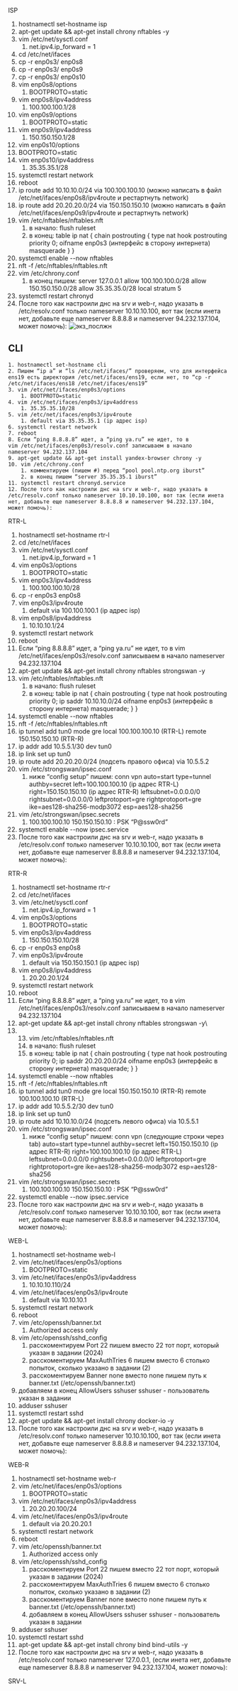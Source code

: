 ISP

1. hostnamectl set-hostname isp
2. apt-get update && apt-get install chrony nftables -y
3. vim /etc/net/sysctl.conf 
    1. net.ipv4.ip_forward = 1
4. cd /etc/net/ifaces
5. cp -r enp0s3/ enp0s8
6. cp -r enp0s3/ enp0s9
7. cp -r enp0s3/ enp0s10
8. vim enp0s8/options
    1. BOOTPROTO=static
9. vim enp0s8/ipv4address
    1. 100.100.100.1/28
10. vim enp0s9/options
    1. BOOTPROTO=static
11. vim enp0s9/ipv4address
    1. 150.150.150.1/28
12. vim enp0s10/options
1. BOOTPROTO=static
13. vim enp0s10/ipv4address
    1. 35.35.35.1/28
14. systemctl restart network
15. reboot
16. ip route add 10.10.10.0/24 via 100.100.100.10 (можно написать в файл /etc/net/ifaces/enp0s8/ipv4route и рестартнуть network)
17. ip route add 20.20.20.0/24 via 150.150.150.10 (можно написать в файл /etc/net/ifaces/enp0s9/ipv4route и рестартнуть network)
18. vim /etc/nftables/nftables.nft
    1. в начало:
    flush ruleset
    2. в конец:
    table ip nat {
      chain postrouting {
         type nat hook postrouting priority 0;
         oifname enp0s3 (интерфейс в сторону интернета) masquerade
      }
    }
19. systemctl enable --now nftables
20. nft -f /etc/nftables/nftables.nft
21. vim /etc/chrony.conf
    1. в конец пишем:
    server 127.0.0.1
    allow 100.100.100.0/28
    allow 150.150.150.0/28
    allow 35.35.35.0/28
    local stratum 5
22. systemctl restart chronyd
23. После того как настроили днс на srv и web-r, надо указать в /etc/resolv.conf только nameserver 10.10.10.100, вот так (если инета нет, добавьте еще nameserver 8.8.8.8 и nameserver 94.232.137.104, может помочь):
 ![экз_послжн](https://github.com/ErmKaterina/-/assets/109353253/8521027e-6bfe-4894-950f-65e26788be4f)



CLI
- 
    1. hostnamectl set-hostname cli
    2. Пишем “ip a” и “ls /etc/net/ifaces/” проверяем, что для интерфейса ens19 есть директория /etc/net/ifaces/ens19, если нет, то “cp -r /etc/net/ifaces/ens18 /etc/net/ifaces/ens19”
    3. vim /etc/net/ifaces/enp0s3/options
        1. BOOTPROTO=static
    4. vim /etc/net/ifaces/enp0s3/ipv4address
        1. 35.35.35.10/28
    5. vim /etc/net/ifaces/enp0s3/ipv4route
        1. default via 35.35.35.1 (ip адрес isp)
    6. systemctl restart network
    7. reboot
    8. Если “ping 8.8.8.8” идет, а “ping ya.ru” не идет, то в 
    vim /etc/net/ifaces/enp0s3/resolv.conf записываем в начало
    nameserver 94.232.137.104
    9. apt-get update && apt-get install yandex-browser chrony -y
    10. vim /etc/chrony.conf
        1. комментируем (пишем #) перед “pool pool.ntp.org iburst”
        2. в конец пишем “server 35.35.35.1 iburst”
    11. systemctl restart chronyd.service
    12. После того как настроили днс на srv и web-r, надо указать в /etc/resolv.conf только nameserver 10.10.10.100, вот так (если инета нет, добавьте еще nameserver 8.8.8.8 и nameserver 94.232.137.104, может помочь):



RTR-L
1. hostnamectl set-hostname rtr-l
2. cd /etc/net/ifaces
3. vim /etc/net/sysctl.conf 
    1. net.ipv4.ip_forward = 1
4. vim enp0s3/options
    1. BOOTPROTO=static
5. vim enp0s3/ipv4address
    1. 100.100.100.10/28
6. cp -r enp0s3 enp0s8
7. vim enp0s3/ipv4route
    1. default via 100.100.100.1 (ip адрес isp)
8. vim enp0s8/ipv4address
    1. 10.10.10.1/24
9. systemctl restart network
10. reboot
11. Если “ping 8.8.8.8” идет, а “ping ya.ru” не идет, то в 
vim /etc/net/ifaces/enp0s3/resolv.conf записываем в начало
nameserver 94.232.137.104
12. apt-get update && apt-get install chrony nftables strongswan -y
13. vim /etc/nftables/nftables.nft
    1. в начало:
    flush ruleset
    2. в конец:
    table ip nat {
      chain postrouting {
         type nat hook postrouting priority 0;
         ip saddr 10.10.10.0/24 oifname enp0s3 (интерфейс в сторону интернета) masquerade;
      }
    }
14. systemctl enable --now nftables
15. nft -f /etc/nftables/nftables.nft
16. ip tunnel add tun0 mode gre local 100.100.100.10 (RTR-L) remote 150.150.150.10 (RTR-R)
17. ip addr add 10.5.5.1/30 dev tun0
18. ip link set up tun0
19. ip route add 20.20.20.0/24 (подсеть правого офиса) via 10.5.5.2
20. vim /etc/strongswan/ipsec.conf
    1. ниже “config setup” пишем:
    conn vpn
                      auto=start
                      type=tunnel
                      authby=secret
                      left=100.100.100.10 (ip адрес RTR-L)
                      right=150.150.150.10 (ip адрес RTR-R)
                      leftsubnet=0.0.0.0/0
                      rightsubnet=0.0.0.0/0
                      leftprotoport=gre
                      rightprotoport=gre
                      ike=aes128-sha256-modp3072
                      esp=aes128-sha256
21. vim /etc/strongswan/ipsec.secrets
    1. 100.100.100.10 150.150.150.10 : PSK “P@ssw0rd”
22. systemctl enable --now ipsec.service
23. После того как настроили днс на srv и web-r, надо указать в /etc/resolv.conf только nameserver 10.10.10.100, вот так (если инета нет, добавьте еще nameserver 8.8.8.8 и nameserver 94.232.137.104, может помочь):





RTR-R

1. hostnamectl set-hostname rtr-r
2. cd /etc/net/ifaces
3. vim /etc/net/sysctl.conf 
    1. net.ipv4.ip_forward = 1
4. vim enp0s3/options
    1. BOOTPROTO=static
5. vim enp0s3/ipv4address
    1. 150.150.150.10/28
6. cp -r enp0s3 enp0s8
7. vim enp0s3/ipv4route
    1. default via 150.150.150.1 (ip адрес isp)
8. vim enp0s8/ipv4address
    1. 20.20.20.1/24
9. systemctl restart network
10. reboot
11. Если “ping 8.8.8.8” идет, а “ping ya.ru” не идет, то в 
vim /etc/net/ifaces/enp0s3/resolv.conf записываем в начало
nameserver 94.232.137.104
12. apt-get update && apt-get install chrony nftables strongswan -y\
13. 13. vim /etc/nftables/nftables.nft
    1. в начало:
    flush ruleset
    2. в конец:
    table ip nat {
      chain postrouting {
         type nat hook postrouting priority 0;
         ip saddr 20.20.20.0/24 oifname enp0s3 (интерфейс в сторону интернета) masquerade;
      }
    }
14. systemctl enable --now nftables
15. nft -f /etc/nftables/nftables.nft
16. ip tunnel add tun0 mode gre local 150.150.150.10 (RTR-R) remote 100.100.100.10 (RTR-L)
17. ip addr add 10.5.5.2/30 dev tun0
18. ip link set up tun0
19. ip route add 10.10.10.0/24 (подсеть левого офиса) via 10.5.5.1
20. vim /etc/strongswan/ipsec.conf
    1. ниже “config setup” пишем:
conn vpn
(следующие строки через tab)
                  auto=start
                  type=tunnel
                  authby=secret
                  left=150.150.150.10 (ip адрес RTR-R)
                  right=100.100.100.10 (ip адрес RTR-L)
                  leftsubnet=0.0.0.0/0
                  rightsubnet=0.0.0.0/0
                  leftprotoport=gre
                  rightprotoport=gre
                  ike=aes128-sha256-modp3072
                  esp=aes128-sha256
21. vim /etc/strongswan/ipsec.secrets
    1. 100.100.100.10 150.150.150.10 : PSK “P@ssw0rd”
22. systemctl enable --now ipsec.service
23. После того как настроили днс на srv и web-r, надо указать в /etc/resolv.conf только nameserver 10.10.10.100, вот так (если инета нет, добавьте еще nameserver 8.8.8.8 и nameserver 94.232.137.104, может помочь):

WEB-L
1. hostnamectl set-hostname web-l
2. vim /etc/net/ifaces/enp0s3/options
    1. BOOTPROTO=static
3. vim /etc/net/ifaces/enp0s3/ipv4address
    1. 10.10.10.110/24
4. vim /etc/net/ifaces/enp0s3/ipv4route
    1. default via 10.10.10.1
5. systemctl restart network
6. reboot
7. vim /etc/openssh/banner.txt
    1. Authorized access only
8. vim /etc/openssh/sshd_config
    1. расскоментируем Port 22
    пишем вместо 22 тот порт, который указан в задании (2024)
    2. расскоментируем MaxAuthTries 6
    пишем вместо 6 столько попыток, сколько указано в задании (2)
    3. расскоментируем Banner none
    вместо none пишем путь к banner.txt (/etc/openssh/banner.txt)
4. добавляем в конец AllowUsers sshuser
sshuser - пользователь указан в задании
9. adduser sshuser
10. systemctl restart sshd
11. apt-get update && apt-get install chrony docker-io -y
12. После того как настроили днс на srv и web-r, надо указать в /etc/resolv.conf только nameserver 10.10.10.100, вот так (если инета нет, добавьте еще nameserver 8.8.8.8 и nameserver 94.232.137.104, может помочь):



WEB-R

1. hostnamectl set-hostname web-r
2. vim /etc/net/ifaces/enp0s3/options
    1. BOOTPROTO=static
3. vim /etc/net/ifaces/enp0s3/ipv4address
    1. 20.20.20.100/24
4. vim /etc/net/ifaces/enp0s3/ipv4route
    1. default via 20.20.20.1
5. systemctl restart network
6. reboot
7. vim /etc/openssh/banner.txt
    1. Authorized access only
8. vim /etc/openssh/sshd_config
    1. расскоментируем Port 22
    пишем вместо 22 тот порт, который указан в задании (2024)
    2. расскоментируем MaxAuthTries 6
    пишем вместо 6 столько попыток, сколько указано в задании (2)
    3. расскоментируем Banner none
    вместо none пишем путь к banner.txt (/etc/openssh/banner.txt)
    4. добавляем в конец AllowUsers sshuser
sshuser - пользователь указан в задании
9. adduser sshuser
10. systemctl restart sshd
11. apt-get update && apt-get install chrony bind bind-utils -y
12. После того как настроили днс на srv и web-r, надо указать в /etc/resolv.conf только nameserver 127.0.0.1, (если инета нет, добавьте еще nameserver 8.8.8.8 и nameserver 94.232.137.104, может помочь):


SRV-L
